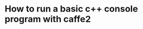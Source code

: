 How to run a basic c++ console program with caffe2
==================================================
